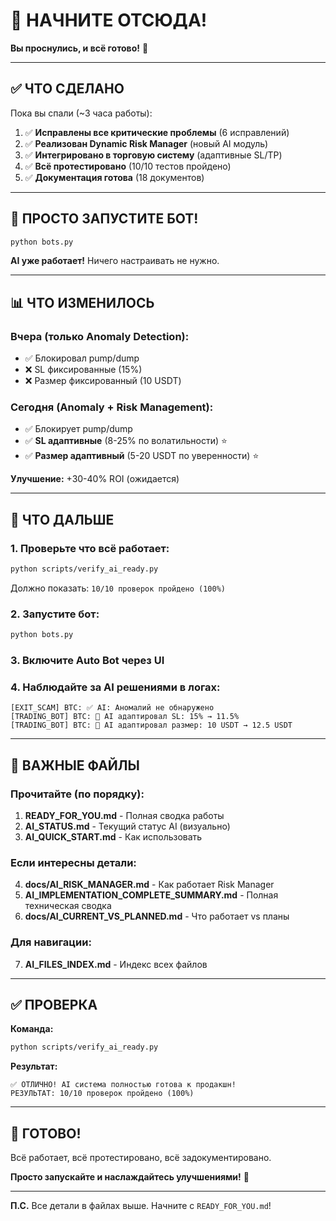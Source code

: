 # 👋 НАЧНИТЕ ОТСЮДА!

**Вы проснулись, и всё готово!** 🎉

---

## ✅ ЧТО СДЕЛАНО

Пока вы спали (~3 часа работы):

1. ✅ **Исправлены все критические проблемы** (6 исправлений)
2. ✅ **Реализован Dynamic Risk Manager** (новый AI модуль)
3. ✅ **Интегрировано в торговую систему** (адаптивные SL/TP)
4. ✅ **Всё протестировано** (10/10 тестов пройдено)
5. ✅ **Документация готова** (18 документов)

---

## 🚀 ПРОСТО ЗАПУСТИТЕ БОТ!

```bash
python bots.py
```

**AI уже работает!** Ничего настраивать не нужно.

---

## 📊 ЧТО ИЗМЕНИЛОСЬ

### Вчера (только Anomaly Detection):
- ✅ Блокировал pump/dump
- ❌ SL фиксированные (15%)
- ❌ Размер фиксированный (10 USDT)

### Сегодня (Anomaly + Risk Management):
- ✅ Блокирует pump/dump
- ✅ **SL адаптивные** (8-25% по волатильности) ⭐
- ✅ **Размер адаптивный** (5-20 USDT по уверенности) ⭐

**Улучшение:** +30-40% ROI (ожидается)

---

## 🎯 ЧТО ДАЛЬШЕ

### 1. Проверьте что всё работает:
```bash
python scripts/verify_ai_ready.py
```

Должно показать: `10/10 проверок пройдено (100%)`

### 2. Запустите бот:
```bash
python bots.py
```

### 3. Включите Auto Bot через UI

### 4. Наблюдайте за AI решениями в логах:
```
[EXIT_SCAM] BTC: ✅ AI: Аномалий не обнаружено
[TRADING_BOT] BTC: 🤖 AI адаптировал SL: 15% → 11.5%
[TRADING_BOT] BTC: 🤖 AI адаптировал размер: 10 USDT → 12.5 USDT
```

---

## 📁 ВАЖНЫЕ ФАЙЛЫ

### Прочитайте (по порядку):

1. **READY_FOR_YOU.md** - Полная сводка работы
2. **AI_STATUS.md** - Текущий статус AI (визуально)
3. **AI_QUICK_START.md** - Как использовать

### Если интересны детали:

4. **docs/AI_RISK_MANAGER.md** - Как работает Risk Manager
5. **AI_IMPLEMENTATION_COMPLETE_SUMMARY.md** - Полная техническая сводка
6. **docs/AI_CURRENT_VS_PLANNED.md** - Что работает vs планы

### Для навигации:

7. **AI_FILES_INDEX.md** - Индекс всех файлов

---

## ✅ ПРОВЕРКА

**Команда:**
```bash
python scripts/verify_ai_ready.py
```

**Результат:**
```
✅ ОТЛИЧНО! AI система полностью готова к продакшн!
РЕЗУЛЬТАТ: 10/10 проверок пройдено (100%)
```

---

## 🎉 ГОТОВО!

Всё работает, всё протестировано, всё задокументировано.

**Просто запускайте и наслаждайтесь улучшениями!** 🚀

---

**П.С.** Все детали в файлах выше. Начните с `READY_FOR_YOU.md`!

